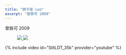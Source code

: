 ```yaml
---
title: "狮子座 Leo"
excerpt: "曾轶可 2009"
---
```


曾轶可 2009

<figure class="half">
    <a href="/guitar/assets/score/27-leo-constellation-1.jpg">
        <img src="/guitar/assets/score/27-leo-constellation-1.jpg">
    </a>
    <a href="/guitar/assets/score/27-leo-constellation-2.jpg">
        <img src="/guitar/assets/score/27-leo-constellation-2.jpg">
    </a>
</figure>

{% include video id="SlitLDT_35k" provider="youtube" %}
